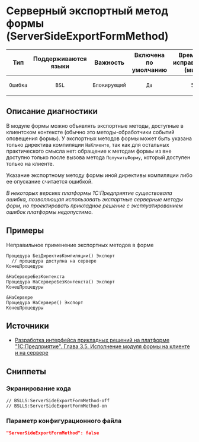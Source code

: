 # Серверный экспортный метод формы (ServerSideExportFormMethod)

|   Тип    | Поддерживаются<br>языки |   Важность    | Включена<br>по умолчанию | Время на<br>исправление (мин) |                          Теги                          |
|:--------:|:-----------------------------:|:-------------:|:------------------------------:|:-----------------------------------:|:------------------------------------------------------:|
| `Ошибка` |             `BSL`             | `Блокирующий` |              `Да`              |                 `5`                 | `error`<br>`unpredictable`<br>`suspicious` |

<!-- Блоки выше заполняются автоматически, не трогать -->
## Описание диагностики
<!-- Описание диагностики заполняется вручную. Необходимо понятным языком описать смысл и схему работу -->

В модуле формы можно объявлять экспортные методы, доступные в клиентском контексте (обычно это методы-обработчики событий оповещения формы). У экспортных методов формы может быть указана только директива компиляции `НаКлиенте`, так как для остальных практического смысла нет: обращение к методам формы из вне доступно только после вызова метода `ПолучитьФорму`, который доступен только на клиенте.

Указание экспортному методу формы иной директивы компиляции либо ее опускание считается ошибкой.

*В некоторых версиях платформы 1С:Предприятие существовала ошибка, позволяющая использовать экспортные серверные методы форм, но проектировать прикладное решение с эксплуатированием ошибок платформы недопустимо.*

## Примеры
<!-- В данном разделе приводятся примеры, на которые диагностика срабатывает, а также можно привести пример, как можно исправить ситуацию -->

Неправильное применение экспортных методов в форме

```bsl
Процедура БезДирективКомпиляции() Экспорт
  // процедура доступна на сервере
КонецПроцедуры

&НаСервереБезКонтекста
Процедура НаСервереБезКонтекста() Экспорт
КонецПроцедуры

&НаСервере
Процедура НаСервере() Экспорт
КонецПроцедуры
```

## Источники
<!-- Необходимо указывать ссылки на все источники, из которых почерпнута информация для создания диагностики -->
<!-- Примеры источников

* Источник: [Стандарт: Тексты модулей](https://its.1c.ru/db/v8std#content:456:hdoc)
* Полезная информация: [Отказ от использования модальных окон](https://its.1c.ru/db/metod8dev#content:5272:hdoc)
* Источник: [Cognitive complexity, ver. 1.4](https://www.sonarsource.com/docs/CognitiveComplexity.pdf) -->

* [Разработка интерфейса прикладных решений на платформе "1С:Предприятие". Глава 3.5. Исполнение модуля формы на клиенте и на сервере](https://its.1c.ru/db/pubv8devui/content/191/hdoc)

## Сниппеты

<!-- Блоки ниже заполняются автоматически, не трогать -->
### Экранирование кода

```bsl
// BSLLS:ServerSideExportFormMethod-off
// BSLLS:ServerSideExportFormMethod-on
```

### Параметр конфигурационного файла

```json
"ServerSideExportFormMethod": false
```
